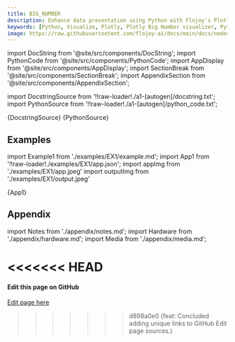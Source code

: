 ```yaml
---
title: BIG_NUMBER
description: Enhance data presentation using Python with Flojoy's Plotly Big Number visualizer. Create impactful visualizations for large numerical insights.
keywords: [Python, Visualize, Plotly, Plotly Big Number visualizer, Python numerical visualization, Large numerical insights, Big Number visualization examples, Flojoy Plotly nodes, Data presentation tools, Python data visualization, Numerical data representation, Visualizing data with Plotly, Impactful numerical insights]
image: https://raw.githubusercontent.com/flojoy-ai/docs/main/docs/nodes/VISUALIZERS/PLOTLY/BIG_NUMBER/examples/EX1/output.jpeg
---
```


[//]: # (Custom component imports)

import DocString from '@site/src/components/DocString';
import PythonCode from '@site/src/components/PythonCode';
import AppDisplay from '@site/src/components/AppDisplay';
import SectionBreak from '@site/src/components/SectionBreak';
import AppendixSection from '@site/src/components/AppendixSection';

[//]: # (Docstring)

import DocstringSource from '!!raw-loader!./a1-[autogen]/docstring.txt';
import PythonSource from '!!raw-loader!./a1-[autogen]/python_code.txt';

<DocString>{DocstringSource}</DocString>
<PythonCode GLink='VISUALIZERS/PLOTLY/BIG_NUMBER/BIG_NUMBER.py'>{PythonSource}</PythonCode>

<SectionBreak />

[//]: # (Examples)

## Examples

import Example1 from './examples/EX1/example.md';
import App1 from '!!raw-loader!./examples/EX1/app.json';
import appImg from './examples/EX1/app.jpeg'
import outputImg from './examples/EX1/output.jpeg'

<AppDisplay 
    nodeLabel='BIG_NUMBER'
    appImg={appImg}
    outputImg={outputImg}
    >
    {App1}
</AppDisplay>

<Example1 />

<SectionBreak />

[//]: # (Appendix)

## Appendix

import Notes from './appendix/notes.md';
import Hardware from './appendix/hardware.md';
import Media from './appendix/media.md';

<<<<<<< HEAD
<AppendixSection index={0} folderPath='nodes/VISUALIZERS/PLOTLY/BIG_NUMBER/appendix/'><Notes /></AppendixSection>
<AppendixSection index={1} folderPath='nodes/VISUALIZERS/PLOTLY/BIG_NUMBER/appendix/'><Hardware /></AppendixSection>
<AppendixSection index={2} folderPath='nodes/VISUALIZERS/PLOTLY/BIG_NUMBER/appendix/'><Media /></AppendixSection>
=======
<AppendixSection index={0} folderPath='nodes/VISUALIZERS/PLOTLY/BIG_NUMBER/appendix/'><Notes /></AppendixSection>
<AppendixSection index={1} folderPath='nodes/VISUALIZERS/PLOTLY/BIG_NUMBER/appendix/'><Hardware /></AppendixSection>
<AppendixSection index={2} folderPath='nodes/VISUALIZERS/PLOTLY/BIG_NUMBER/appendix/'><Media /></AppendixSection>

<SectionBreak />

[//]: # (Edit page on GitHub)

#### Edit this page on GitHub

[Edit page here](https://github.com/flojoy-ai/docs/tree/main/docs/nodes/VISUALIZERS/PLOTLY/BIG_NUMBER)
>>>>>>> d898a0e0 (feat: Concluded adding unique links to GitHub Edit page sources.)
